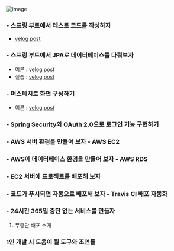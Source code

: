 
![image](https://user-images.githubusercontent.com/58021968/146653841-60a0f3b5-75fb-4986-a955-d5562137584b.png)


### - 스프링 부트에서 테스트 코드를 작성하자

  - [velog post](https://velog.io/@donsco/Spring-%ED%85%8C%EC%8A%A4%ED%8A%B8-%EC%BD%94%EB%93%9C)

### - 스프링 부트에서 JPA로 데이터베이스를 다뤄보자

  - 이론 : [velog post](https://velog.io/@donsco/Spring-JPA)
  - 실습 : [velog post](https://velog.io/@donsco/Spring-JPA-%EC%8B%A4%EC%8A%B5)

### - 머스테치로 화면 구성하기
  
  - 이론 : [velog post](https://velog.io/@donsco/Spring-Mustache)
### - Spring Security와 OAuth 2.0으로 로그인 기능 구현하기

### - AWS 서버 환경을 만들어 보자 - AWS EC2

### - AWS에 데이터베이스 환경을 만들어 보자 - AWS RDS

### - EC2 서버에 프로젝트를 배포해 보자

### - 코드가 푸시되면 자동으로 배포해 보자 - Travis CI 배포 자동화

### - 24시간 365일 중단 없는 서비스를 만들자
1. 무중단 배포 소개

### 1인 개발 시 도움이 될 도구와 조언들

